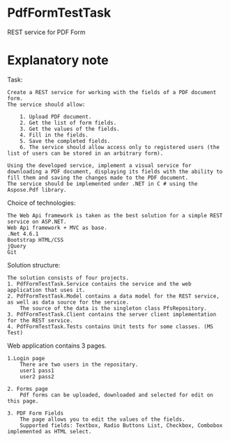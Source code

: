 # PdfFormTestTask
REST service for PDF Form

# Explanatory note

Task:
	
	Create a REST service for working with the fields of a PDF document form.
	The service should allow:

		1. Upload PDF document.
		2. Get the list of form fields.
		3. Get the values of the fields.
		4. Fill in the fields.
		5. Save the completed fields.
		6. The service should allow access only to registered users (the list of users can be stored in an arbitrary form).

	Using the developed service, implement a visual service for downloading a PDF document, displaying its fields with the ability to fill them and saving the changes made to the PDF document.
	The service should be implemented under .NET in C # using the Aspose.Pdf library.

Choice of technologies:

	The Web Api framework is taken as the best solution for a simple REST service on ASP.NET.
	Web Api framework + MVC as base.
	.Net 4.6.1
	Bootstrap HTML/CSS
	jQuery
	Git

Solution structure:

	The solution consists of four projects.
	1. PdfFormTestTask.Service contains the service and the web application that uses it.
	2. PdfFormTestTask.Model contains a data model for the REST service, as well as data source for the service.
		The source of the data is the singleton class PfsRepository.
	3. PdfFormTestTask.Client contains the server client implementation for the REST service.
	4. PdfFormTestTask.Tests contains Unit tests for some classes. (MS Test)

Web application contains 3 pages.

	1.Login page
		There are two users in the repositary.
		user1 pass1
		user2 pass2
	
	2. Forms page
		Pdf forms can be uploaded, downloaded and selected for edit on this page.	

	3. PDF Form Fields
		The page allows you to edit the values of the fields.
		Supported fields: Textbox, Radio Buttons List, Checkbox, Combobox implemented as HTML select.


			